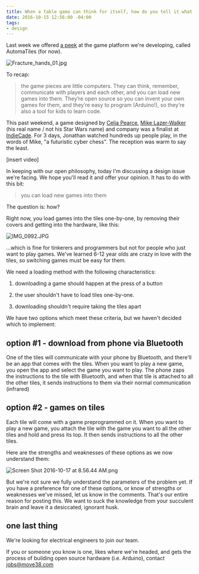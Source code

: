 ```yaml
---
title: When a table game can think for itself, how do you tell it what to do?
date: 2016-10-15 12:56:00 -04:00
tags:
- design
---
```


Last week we offered [a peek](http://move38.com/blog/a-board-game-that-thinks/) at the game platform we're developing, called AutomaTiles (for now).

![Fracture_hands_01.jpg](/uploads/Fracture_hands_01.jpg)

To recap:

> the game pieces are little computers. They can think, remember, communicate with players and each other, and you can load new games into them. They’re open source so you can invent your own games for them, and they’re easy to program (Arduino!), so they’re also a tool for kids to learn code.

This past weekend, a game designed by [Celia Pearce](http://www.northeastern.edu/camd/gamedesign/people/celia-pearce/), [Mike Lazer-Walker](http://lazerwalker.com/) (his real name / not his Star Wars name) and company was a finalist at [IndieCade](http://www.indiecade.com/). For 3 days, Jonathan watched hundreds up people play, in the words of Mike, "a futuristic cyber chess". The reception was warm to say the least. 

\[insert video\]

In keeping with our open philosophy, today I'm discussing a design issue we're facing. We hope you'll read it and offer your opinion. It has to do with this bit:

> you can load new games into them

The question is: how?

Right now, you load games into the tiles one-by-one, by removing their covers and getting into the hardware, like this:

![IMG_0992.JPG](/uploads/IMG_0992.JPG)

...which is fine for tinkerers and programmers but not for people who just want to play games. We've learned 6-12 year olds are crazy in love with the tiles, so switching games must be easy for them.

We need a loading method with the following characteristics:

1. downloading a game should happen at the press of a button

2. the user shouldn't have to load tiles one-by-one.

3. downloading shouldn't require taking the tiles apart

We have two options which meet these criteria, but we haven't decided which to implement:

## option #1 - download from phone via Bluetooth

One of the tiles will communicate with your phone by Bluetooth, and there'll be an app that comes with the tiles. When you want to play a new game, you open the app and select the game you want to play. The phone zaps the instructions to the tile with Bluetooth, and when that tile is attached to all the other tiles, it sends instructions to them via their normal communication (infrared)

## option #2  - games on tiles

Each tile will come with a game preprogrammed on it. When you want to play a new game, you attach the tile with the game you want to all the other tiles and hold and press its top. It then sends instructions to all the other tiles.

Here are the strengths and weaknesses of these options as we now understand them:

![Screen Shot 2016-10-17 at 8.56.44 AM.png](/uploads/Screen%20Shot%202016-10-17%20at%208.56.44%20AM.png)

But we're not sure we fully understand the parameters of the problem yet. If you have a preference for one of these options, or know of strengths or weaknesses we've missed, let us know in the comments. That's our entire reason for posting this. We want to suck the knowledge from your succulent brain and leave it a desiccated, ignorant husk.

## one last thing

We're looking for electrical engineers to join our team. 

If you or someone you know is one, likes where we're headed, and gets the process of building open source hardware (i.e. Arduino), contact jobs@move38.com